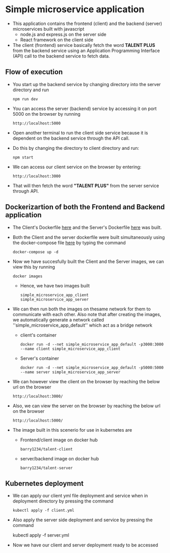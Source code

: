 # Simple microservice application
  + This application contains the frontend (client) and the backend (server) microservices built with javascript 
    + node.js and express.js on the server side
    + React framework on the client side
  + The client (frontend) service basically fetch the word **TALENT PLUS** from the backend service using an Application Programming Interface (API) call to the backend service to fetch data.

##  Flow of execution
  + You start up the backend service by changing directory into the server directory and run

        npm run dev
  + You can access the server (backend) service by accessing it on port 5000 on the browser by running 

        http://localhost:5000
  + Open another terminal to run the client side service because it is dependent on the backend service through the API call.
  + Do this by changing the directory to client directory and run:

        npm start
  + We can access our client service on the browser by entering:

        http://localhost:3000
  + That will then fetch the word **"TALENT PLUS"** from the server service through API.

## Dockerizartion of both the Frontend and Backend application
  + The Client's Dockerfile [here](./client/Dockerfile) and the Server's Dockerfile [here](./server/Dockerfile) was built.
  + Both the Client and the server dockerfile were built simultaneously using the docker-compose file [here](./docker-compose.yml) by typing the command

        docker-compose up -d

  + Now we have succesfully built the Client and the Server images, we can view this by running 

        docker images
      + Hence, we have two images built

            simple_microservice_app_client
            simple_microservice_app_server
  + We can then run both the images on thesame network for them to communicate with each other. Also note that after creating the images, we automatically generate a network called ''simple_microservice_app_default'' which act as a bridge network
    + client's container
          
          docker run -d --net simple_microservice_app_default -p3000:3000 --name client simple_microservice_app_client
    + Server's container

          docker run -d --net simple_microservice_app_default -p5000:5000 --name server simple_microservice_app_server
  + We can however view the client on the browser by reaching the below url on the browser

        http://localhost:3000/
  + Also, we can view the server on the browser by reaching the below url on the browser

        http://localhost:5000/
  + The image built in this scenerio for use in kubernetes are
    + Frontend/client image on docker hub

          barry1234/talent-client
    + server/backend image on docker hub

          barry1234/talent-server

##  Kubernetes deployment
  + We can apply our client yml file deployment and service when in deployment directory by pressing the command

        kubectl apply -f client.yml
  + Also apply the server side deployment and service by pressing the command

      kubectl apply -f server.yml
  
  + Now we have our client and server deployment ready to be accessed